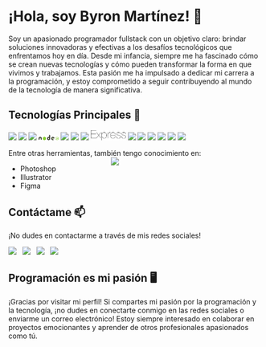 <!-- Encabezado -->
# ¡Hola, soy Byron Martínez! 👋

Soy un apasionado programador fullstack con un objetivo claro: brindar soluciones innovadoras y efectivas a los desafíos tecnológicos que enfrentamos hoy en día. Desde mi infancia, siempre me ha fascinado cómo se crean nuevas tecnologías y cómo pueden transformar la forma en que vivimos y trabajamos. Esta pasión me ha impulsado a dedicar mi carrera a la programación, y estoy comprometido a seguir contribuyendo al mundo de la tecnología de manera significativa.

## Tecnologías Principales 🚀

<!-- Logos de tecnologías -->
<p float="left">
  <img src="https://github.com/gilbarbara/logos/blob/main/logos/html-5.svg" width="40" />
  <img src="https://github.com/gilbarbara/logos/blob/main/logos/css-3.svg" width="40" /> 
  <img src="https://github.com/gilbarbara/logos/blob/main/logos/javascript.svg" width="40" />
  <img src="https://github.com/gilbarbara/logos/blob/main/logos/nodejs.svg" width="40" />
  <img src="https://github.com/gilbarbara/logos/blob/main/logos/python.svg" width="40" />
  <img src="https://github.com/gilbarbara/logos/blob/main/logos/react.svg" width="40" />
  <img src="https://github.com/gilbarbara/logos/blob/main/logos/redux.svg" width="40" />
  <img src="https://github.com/gilbarbara/logos/blob/main/logos/express.svg" width="70" />
  <img src="https://github.com/gilbarbara/logos/blob/main/logos/postgresql.svg" width="40" />
  <img src="https://github.com/gilbarbara/logos/blob/main/logos/sequelize.svg" width="40" />
  <img src="https://github.com/gilbarbara/logos/blob/main/logos/git.svg" width="80" />
  <img src="https://github.com/gilbarbara/logos/blob/main/logos/less.svg" width="60" />
  <img src="https://github.com/gilbarbara/logos/blob/main/logos/tailwindcss.svg" width="80" />
  <img src="https://github.com/gilbarbara/logos/blob/main/logos/bootstrap.svg" width="40" />
</p>

Entre otras herramientas, también tengo conocimiento en:
<img src="https://lh3.googleusercontent.com/XSDv6XYZ973bdxMBDJ1adLHpSSUv4vsZJaePpms21eZDl-27JIfTHIYXnnudwPfAg_1-59bKAarMhWGNagsTR2Gq0pAWBUw6CwYwH2V0TzDXZT9z1fKvr1vCOrk8nxZ-U7wVfOJq" align="right" width="300" />
- Photoshop
- Illustrator
- Figma 

## Contáctame 📫

¡No dudes en contactarme a través de mis redes sociales!

<!-- Logos de redes sociales con enlaces -->
[<img src="https://github.com/gilbarbara/logos/blob/main/logos/linkedin.svg" width="60" />](https://www.linkedin.com/in/byron-martínez-86b5bb231/) &nbsp;
[<img src="https://github.com/gilbarbara/logos/blob/main/logos/twitter.svg" width="30" />](https://twitter.com/_Bamder__) &nbsp;
[<img src="https://github.com/gilbarbara/logos/blob/main/logos/instagram.svg" width="60" />](https://www.instagram.com/mateo_mh22/) &nbsp;
[<img src="https://github.com/gilbarbara/logos/blob/main/logos/google-gmail.svg" width="30" />](mailto:byronmh8@gmail.com)

## Programación es mi pasión 🖥️

<!-- Imagen de programación -->

¡Gracias por visitar mi perfil! Si compartes mi pasión por la programación y la tecnología, ¡no dudes en conectarte conmigo en las redes sociales o enviarme un correo electrónico! Estoy siempre interesado en colaborar en proyectos emocionantes y aprender de otros profesionales apasionados como tú.

</details>
